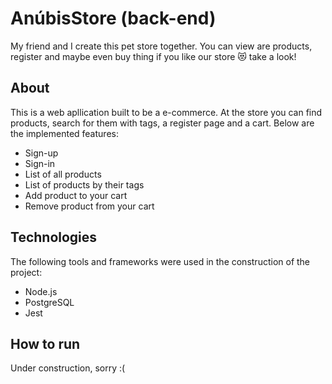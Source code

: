 # AnúbisStore (back-end)
My friend and I create this pet store together. You can view are products, register and maybe even buy thing if you like our store 😻 take a look!

## About
This is a web apllication built to be a e-commerce. At the store you can find products, search for them with tags, a register page and a cart.
Below are the implemented features:

* Sign-up
* Sign-in
* List of all products
* List of products by their tags
* Add product to your cart
* Remove product from your cart

## Technologies
The following tools and frameworks were used in the construction of the project:

* Node.js
* PostgreSQL
* Jest

## How to run
Under construction, sorry :(
